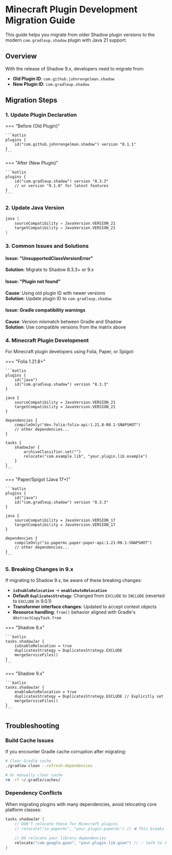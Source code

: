 # Minecraft Plugin Development Migration Guide

This guide helps you migrate from older Shadow plugin versions to the modern `com.gradleup.shadow` plugin with Java 21 support.

## Overview

With the release of Shadow 9.x, developers need to migrate from:
- **Old Plugin ID**: `com.github.johnrengelman.shadow`
- **New Plugin ID**: `com.gradleup.shadow`

## Migration Steps

### 1. Update Plugin Declaration

=== "Before (Old Plugin)"

    ```kotlin
    plugins {
        id("com.github.johnrengelman.shadow") version "8.1.1"
    }
    ```

=== "After (New Plugin)"

    ```kotlin
    plugins {
        id("com.gradleup.shadow") version "8.3.3"
        // or version "9.1.0" for latest features
    }
    ```

### 2. Update Java Version

```kotlin
java {
    sourceCompatibility = JavaVersion.VERSION_21
    targetCompatibility = JavaVersion.VERSION_21
}
```

### 3. Common Issues and Solutions

#### Issue: "UnsupportedClassVersionError"
**Solution**: Migrate to Shadow 8.3.3+ or 9.x

#### Issue: "Plugin not found"
**Cause**: Using old plugin ID with newer versions  
**Solution**: Update plugin ID to `com.gradleup.shadow`

#### Issue: Gradle compatibility warnings
**Cause**: Version mismatch between Gradle and Shadow  
**Solution**: Use compatible versions from the matrix above

### 4. Minecraft Plugin Development

For Minecraft plugin developers using Folia, Paper, or Spigot:

=== "Folia 1.21.8+"

    ```kotlin
    plugins {
        id("java")
        id("com.gradleup.shadow") version "8.3.3"
    }
    
    java {
        sourceCompatibility = JavaVersion.VERSION_21
        targetCompatibility = JavaVersion.VERSION_21
    }
    
    dependencies {
        compileOnly("dev.folia:folia-api:1.21.8-R0.1-SNAPSHOT")
        // other dependencies...
    }
    
    tasks {
        shadowJar {
            archiveClassifier.set("")
            relocate("com.example.lib", "your.plugin.lib.example")
        }
    }
    ```

=== "Paper/Spigot (Java 17+)"

    ```kotlin
    plugins {
        id("java")
        id("com.gradleup.shadow") version "8.3.3"
    }
    
    java {
        sourceCompatibility = JavaVersion.VERSION_17
        targetCompatibility = JavaVersion.VERSION_17
    }
    
    dependencies {
        compileOnly("io.papermc.paper:paper-api:1.21-R0.1-SNAPSHOT")
        // other dependencies...
    }
    ```

### 5. Breaking Changes in 9.x

If migrating to Shadow 9.x, be aware of these breaking changes:

- **`isEnableRelocation`** → **`enableAutoRelocation`**
- **Default `duplicatesStrategy`**: Changed from `EXCLUDE` to `INCLUDE` (reverted to `EXCLUDE` in 9.0.1)
- **Transformer interface changes**: Updated to accept context objects
- **Resource handling**: `from()` behavior aligned with Gradle's `AbstractCopyTask.from`

=== "Shadow 8.x"

    ```kotlin
    tasks.shadowJar {
        isEnableRelocation = true
        duplicatesStrategy = DuplicatesStrategy.EXCLUDE
        mergeServiceFiles()
    }
    ```

=== "Shadow 9.x"

    ```kotlin
    tasks.shadowJar {
        enableAutoRelocation = true
        duplicatesStrategy = DuplicatesStrategy.EXCLUDE // Explicitly set
        mergeServiceFiles()
    }
    ```

## Troubleshooting

### Build Cache Issues

If you encounter Gradle cache corruption after migrating:

```bash
# Clear Gradle cache
./gradlew clean --refresh-dependencies

# Or manually clear cache
rm -rf ~/.gradle/caches/
```

### Dependency Conflicts

When migrating plugins with many dependencies, avoid relocating core platform classes:

```kotlin
tasks.shadowJar {
    // DON'T relocate these for Minecraft plugins
    // relocate("io.papermc", "your.plugin.papermc") // ❌ This breaks Folia schedulers
    
    // DO relocate your library dependencies
    relocate("com.google.gson", "your.plugin.lib.gson") // ✅ Safe to relocate
}
```

